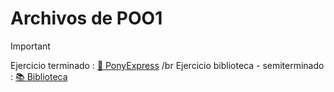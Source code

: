 # Archivos de POO1
> [!IMPORTANT]  
> Ejercicio terminado : [🐎 PonyExpress](PonyExpress)
> /br Ejercicio biblioteca - semiterminado : [📚 Biblioteca](Biblioteca)
